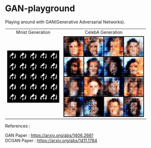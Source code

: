# GAN-playground
Playing around with GAN(Generative Adversarial Networks).

<table align='center'>
<tr align='center'>
<td> Mnist Generation </td>
<td> CelebA Generation </td>
</tr>
<tr>
<td><img src = '/mnist/sample_images/animation.gif'>
<td><img src = '/celeba/sample_images/animation.gif'>
</tr>
</table>

References :

GAN Paper : https://arxiv.org/abs/1406.2661
</br>
DCGAN Paper : https://arxiv.org/abs/1411.1784

